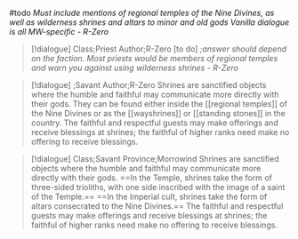 #todo 
*Must include mentions of regional temples of the Nine Divines, as well as wilderness shrines and altars to minor and old gods*
*Vanilla dialogue is all MW-specific  - R-Zero*

>[!dialogue] Class;Priest Author;R-Zero
[to do]
*;answer should depend on the faction. Most priests would be members of regional temples and warn you against using wilderness shrines - R-Zero*

>[!dialogue] ;Savant Author;R-Zero
Shrines are sanctified objects where the humble and faithful may communicate more directly with their gods. They can be found either inside the [[regional temples]] of the Nine Divines or as the [[wayshrines]] or [[standing stones]] in the country. The faithful and respectful guests may make offerings and receive blessings at shrines; the faithful of higher ranks need make no offering to receive blessings.

>[!dialogue] Class;Savant Province;Morrowind
Shrines are sanctified objects where the humble and faithful may communicate more directly with their gods. ==In the Temple, shrines take the form of three-sided trioliths, with one side inscribed with the image of a saint of the Temple.== ==In the Imperial cult, shrines take the form of altars consecrated to the Nine Divines.== The faithful and respectful guests may make offerings and receive blessings at shrines; the faithful of higher ranks need make no offering to receive blessings.